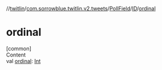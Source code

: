 //[twitlin](../../../index.md)/[com.sorrowblue.twitlin.v2.tweets](../../index.md)/[PollField](../index.md)/[ID](index.md)/[ordinal](ordinal.md)



# ordinal  
[common]  
Content  
val [ordinal](ordinal.md): [Int](https://kotlinlang.org/api/latest/jvm/stdlib/kotlin/-int/index.html)  



